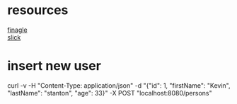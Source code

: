 resources
=========
[finagle](https://twitter.github.io/finagle/)<br>
[slick](http://slick.typesafe.com/doc/2.1.0/sql.html)

# insert new user
curl -v -H "Content-Type: application/json" -d "{"id": 1, "firstName": "Kevin", "lastName": "stanton", "age": 33}" -X POST "localhost:8080/persons"
